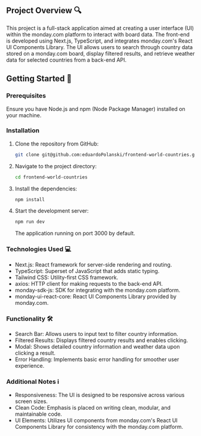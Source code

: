 ## Project Overview 🔍

This project is a full-stack application aimed at creating a user interface (UI) within the monday.com platform to interact with board data. The front-end is developed using Next.js, TypeScript, and integrates monday.com's React UI Components Library. The UI allows users to search through country data stored on a monday.com board, display filtered results, and retrieve weather data for selected countries from a back-end API.

## Getting Started 🚀

### Prerequisites

Ensure you have Node.js and npm (Node Package Manager) installed on your machine.

### Installation

1. Clone the repository from GitHub:

   ```bash
   git clone git@github.com:eduardoPolanski/frontend-world-countries.git
   ```

2. Navigate to the project directory:

   ```bash
   cd frontend-world-countries
   ```

3. Install the dependencies:

   ```bash
   npm install
   ```

4. Start the development server:

   ```bash
   npm run dev
   ```

   The application running on port 3000 by default.

### Technologies Used 💻

- Next.js: React framework for server-side rendering and routing.
- TypeScript: Superset of JavaScript that adds static typing.
- Tailwind CSS: Utility-first CSS framework.
- axios: HTTP client for making requests to the back-end API.
- monday-sdk-js: SDK for integrating with the monday.com platform.
- monday-ui-react-core: React UI Components Library provided by monday.com.

### Functionality 🛠️

- Search Bar: Allows users to input text to filter country information.
- Filtered Results: Displays filtered country results and enables clicking.
- Modal: Shows detailed country information and weather data upon clicking a result.
- Error Handling: Implements basic error handling for smoother user experience.

### Additional Notes ℹ️

- Responsiveness: The UI is designed to be responsive across various screen sizes.
- Clean Code: Emphasis is placed on writing clean, modular, and maintainable code.
- UI Elements: Utilizes UI components from monday.com's React UI Components Library for consistency with the monday.com platform.
